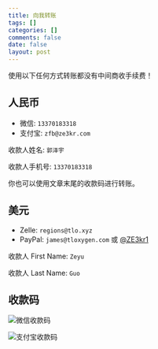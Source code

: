 ```yaml
---
title: 向我转账
tags: []
categories: []
comments: false
date: false
layout: post
---
```


使用以下任何方式转账都没有中间商收手续费！

## 人民币

+ 微信: `13370183318`
+ 支付宝: `zfb@ze3kr.com`

收款人姓名: `郭泽宇`

收款人手机号: `13370183318`

你也可以使用文章末尾的收款码进行转账。

## 美元

+ Zelle: `regions@tlo.xyz`
+ PayPal: `james@tloxygen.com` 或 [@ZE3kr1](https://www.paypal.com/paypalme/ZE3kr0)

收款人 First Name: `Zeyu`

收款人 Last Name: `Guo`

## 收款码

![微信收款码](https://cdn.ze3kr.com/6T-behmofKYLsxlrK0l_MQ/9c618cf5-2892-4405-d5f1-488c5e4b7d00/extra)

![支付宝收款码](https://cdn.ze3kr.com/6T-behmofKYLsxlrK0l_MQ/f7e6612d-227f-4765-3967-8e00b4621300/extra)
